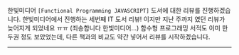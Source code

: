 한빛미디어 `[Functional Programming JAVASCRIPT]` 도서에 대한 리뷰를 진행하겠습니다.
한빛미디어에서 진행하는 세번째 IT 도서 리뷰! 이지만 지난 주까지 였던 리뷰가 늦어지게 되었네요 ㅠㅠ (죄송합니다 한빛미디어...)
함수형 프로그래밍 서적도 이미 한두권 정도 보았었는데, 다른 책과의 비교도 약간 넣어서 리뷰를 시작하겠습니다.

---
